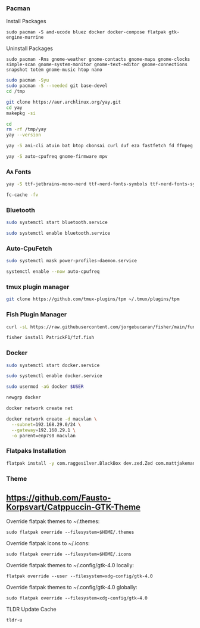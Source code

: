 
### Pacman

Install Packages

	sudo pacman -S amd-ucode bluez docker docker-compose flatpak gtk-engine-murrine

Uninstall Packages

	sudo pacman -Rns gnome-weather gnome-contacts gnome-maps gnome-clocks simple-scan gnome-system-monitor gnome-text-editor gnome-connections snapshot totem gnome-music htop nano

```sh
sudo pacman -Syu
sudo pacman -S --needed git base-devel
cd /tmp

git clone https://aur.archlinux.org/yay.git
cd yay
makepkg -si

cd
rm -rf /tmp/yay
yay --version
```

```sh
yay -S ani-cli atuin bat btop cbonsai curl duf eza fastfetch fd ffmpeg figlet fish fzf gcc github-cli git-delta jq lazydocker lazygit lazynpm llvm neovim nodejs npm nushell nvitop nvm openrgb powertop ripgrep starship speedtest-cli syncthing tldr tmux tty-clock unimatrix wl-clipboard yazi yt-dlp zoxide 
```

```sh
yay -S auto-cpufreq gnome-firmware mpv
```

### 🗛 Fonts

```sh
yay -S ttf-jetbrains-mono-nerd ttf-nerd-fonts-symbols ttf-nerd-fonts-symbols-mono ttf-nerd-fonts-symbols-common ttf-font-awesome noto-fonts-cjk
```

```sh
fc-cache -fv
```

### Bluetooth

```sh
sudo systemctl start bluetooth.service
```

```sh
sudo systemctl enable bluetooth.service
```

### Auto-CpuFetch

```sh
sudo systemctl mask power-profiles-daemon.service
```

```sh
systemctl enable --now auto-cpufreq
```

### tmux plugin manager

```sh
git clone https://github.com/tmux-plugins/tpm ~/.tmux/plugins/tpm
```

### Fish Plugin Manager

```sh
curl -sL https://raw.githubusercontent.com/jorgebucaran/fisher/main/functions/fisher.fish | source && fisher install jorgebucaran/fisher
```

```sh
fisher install PatrickF1/fzf.fish
```

### Docker

```sh
sudo systemctl start docker.service
```

```sh
sudo systemctl enable docker.service
```

```sh
sudo usermod -aG docker $USER
```

```sh
newgrp docker
```

```sh
docker network create net
```

```sh
docker network create -d macvlan \
  --subnet=192.168.29.0/24 \
  --gateway=192.168.29.1 \
  -o parent=enp7s0 macvlan
```

### Flatpaks Installation

```sh
flatpak install -y com.raggesilver.BlackBox dev.zed.Zed com.mattjakeman.ExtensionManager org.gnome.gitlab.YaLTeR.Identity com.belmoussaoui.Decoder dev.geopjr.Archives com.github.huluti.Curtail io.gitlab.theevilskeleton.Upscaler com.belmoussaoui.Authenticator io.gitlab.adhami3310.Impression dev.geopjr.Collision io.github.flattool.Warehouse io.github.realmazharhussain.GdmSettings io.github.fizzyizzy05.binary dev.bragefuglseth.Keypunch io.github.tfuxu.Halftone org.gnome.World.PikaBackup io.github.fkinoshita.Telegraph com.github.ADBeveridge.Raider com.github.tchx84.Flatseal com.github.neithern.g4music io.missioncenter.MissionCenter com.github.tenderowl.frog io.github.zaedus.spider io.github.vikdevelop.SaveDesktop com.hunterwittenborn.Celeste org.nickvision.tubeconverter org.upscayl.Upscayl cafe.avery.Delfin com.usebottles.bottles com.ranfdev.Notify com.belmoussaoui.Obfuscate io.github.lainsce.Countdown io.github.celluloid_player.Celluloid org.mozilla.Thunderbird org.gnome.Papers org.gnome.World.Secrets net.codelogistics.webapps org.gnome.Fractal md.obsidian.Obsidian io.gitlab.adhami3310.Footage
```

### Theme

## https://github.com/Fausto-Korpsvart/Catppuccin-GTK-Theme

Override flatpak themes to ~/.themes:

    sudo flatpak override --filesystem=$HOME/.themes

Override flatpak icons to ~/.icons:

    sudo flatpak override --filesystem=$HOME/.icons

Override flatpak themes to ~/.config/gtk-4.0 locally:

    flatpak override --user --filesystem=xdg-config/gtk-4.0

Override flatpak themes to ~/.config/gtk-4.0 globally:

    sudo flatpak override --filesystem=xdg-config/gtk-4.0


TLDR Update Cache

	tldr-u


